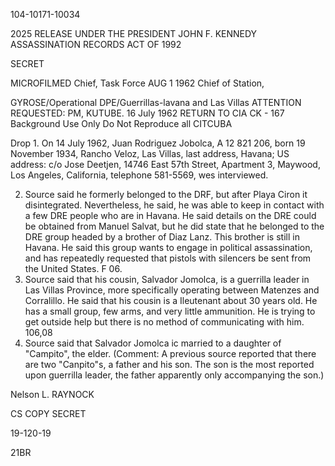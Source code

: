 104-10171-10034

2025 RELEASE UNDER THE PRESIDENT JOHN F. KENNEDY ASSASSINATION RECORDS ACT OF 1992

SECRET

MICROFILMED
Chief, Task Force AUG 1 1962
Chief of Station,

GYROSE/Operational
DPE/Guerrillas-lavana and Las Villas
ATTENTION REQUESTED: PM, KUTUBE.
16 July 1962 RETURN TO CIA
CK - 167 Background Use Only
Do Not Reproduce
all
CITCUBA

Drop 1. On 14 July 1962, Juan Rodriguez Jobolca, A 12 821 206,
born 19 November 1934, Rancho Veloz, Las Villas, last address, Havana;
US address: c/o Jose Deetjen, 14746 East 57th Street, Apartment 3,
Maywood, Los Angeles, California, telephone 581-5569, wes interviewed.

2. Source said he formerly belonged to the DRF, but after Playa
Ciron it disintegrated. Nevertheless, he said, he was able to keep in
contact with a few DRE people who are in Havana. He said details on the
DRE could be obtained from Manuel Salvat, but he did state that he belonged
to the DRE group headed by a brother of Diaz Lanz. This brother is still
in Havana. He said this group wants to engage in political assassination,
and has repeatedly requested that pistols with silencers be sent from
the United States.
F 06.
3. Source said that his cousin, Salvador Jomolca, is a guerrilla
leader in Las Villas Province, more specifically operating between
Matenzes and Corralillo. He said that his cousin is a Ileutenant about
30 years old. He has a small group, few arms, and very little ammunition.
He is trying to get outside help but there is no method of communicating
with him.
106,08
4. Source said that Salvador Jomolca ic married to a daughter
of "Campito", the elder. (Comment: A previous source reported that
there are two "Canpito"s, a father and his son. The son is the most
reported upon guerrilla leader, the father apparently only accompanying
the son.)

Nelson L. RAYNOCK

CS COPY
SECRET

19-120-19

21BR
